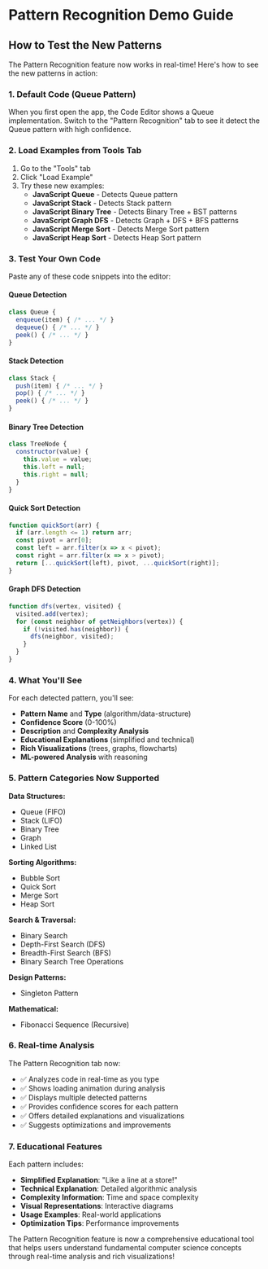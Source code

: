 # Pattern Recognition Demo Guide

## How to Test the New Patterns

The Pattern Recognition feature now works in real-time! Here's how to see the new patterns in action:

### 1. **Default Code (Queue Pattern)**
When you first open the app, the Code Editor shows a Queue implementation. Switch to the "Pattern Recognition" tab to see it detect the Queue pattern with high confidence.

### 2. **Load Examples from Tools Tab**
1. Go to the "Tools" tab
2. Click "Load Example" 
3. Try these new examples:
   - **JavaScript Queue** - Detects Queue pattern
   - **JavaScript Stack** - Detects Stack pattern  
   - **JavaScript Binary Tree** - Detects Binary Tree + BST patterns
   - **JavaScript Graph DFS** - Detects Graph + DFS + BFS patterns
   - **JavaScript Merge Sort** - Detects Merge Sort pattern
   - **JavaScript Heap Sort** - Detects Heap Sort pattern

### 3. **Test Your Own Code**
Paste any of these code snippets into the editor:

#### Queue Detection
```javascript
class Queue {
  enqueue(item) { /* ... */ }
  dequeue() { /* ... */ }
  peek() { /* ... */ }
}
```

#### Stack Detection  
```javascript
class Stack {
  push(item) { /* ... */ }
  pop() { /* ... */ }
  peek() { /* ... */ }
}
```

#### Binary Tree Detection
```javascript
class TreeNode {
  constructor(value) {
    this.value = value;
    this.left = null;
    this.right = null;
  }
}
```

#### Quick Sort Detection
```javascript
function quickSort(arr) {
  if (arr.length <= 1) return arr;
  const pivot = arr[0];
  const left = arr.filter(x => x < pivot);
  const right = arr.filter(x => x > pivot);
  return [...quickSort(left), pivot, ...quickSort(right)];
}
```

#### Graph DFS Detection
```javascript
function dfs(vertex, visited) {
  visited.add(vertex);
  for (const neighbor of getNeighbors(vertex)) {
    if (!visited.has(neighbor)) {
      dfs(neighbor, visited);
    }
  }
}
```

### 4. **What You'll See**

For each detected pattern, you'll see:
- **Pattern Name** and **Type** (algorithm/data-structure)
- **Confidence Score** (0-100%)
- **Description** and **Complexity Analysis**
- **Educational Explanations** (simplified and technical)
- **Rich Visualizations** (trees, graphs, flowcharts)
- **ML-powered Analysis** with reasoning

### 5. **Pattern Categories Now Supported**

**Data Structures:**
- Queue (FIFO)
- Stack (LIFO) 
- Binary Tree
- Graph
- Linked List

**Sorting Algorithms:**
- Bubble Sort
- Quick Sort
- Merge Sort
- Heap Sort

**Search & Traversal:**
- Binary Search
- Depth-First Search (DFS)
- Breadth-First Search (BFS)
- Binary Search Tree Operations

**Design Patterns:**
- Singleton Pattern

**Mathematical:**
- Fibonacci Sequence (Recursive)

### 6. **Real-time Analysis**

The Pattern Recognition tab now:
- ✅ Analyzes code in real-time as you type
- ✅ Shows loading animation during analysis
- ✅ Displays multiple detected patterns
- ✅ Provides confidence scores for each pattern
- ✅ Offers detailed explanations and visualizations
- ✅ Suggests optimizations and improvements

### 7. **Educational Features**

Each pattern includes:
- **Simplified Explanation**: "Like a line at a store!"
- **Technical Explanation**: Detailed algorithmic analysis
- **Complexity Information**: Time and space complexity
- **Visual Representations**: Interactive diagrams
- **Usage Examples**: Real-world applications
- **Optimization Tips**: Performance improvements

The Pattern Recognition feature is now a comprehensive educational tool that helps users understand fundamental computer science concepts through real-time analysis and rich visualizations!
